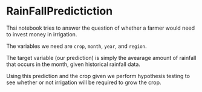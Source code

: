 # RainFallPredictiction

Thsi notebook tries to answer the question of whether a farmer would need to invest money in irrigation.

The variables we need are `crop`, `month`, `year`, and `region`.

The target variable (our prediction) is simply the avearage amount of rainfall that occurs in the month, given historical rainfall data.

Using this prediction and the crop given we perform hypothesis testing to see whether or not irrigation will be required to grow the crop.
